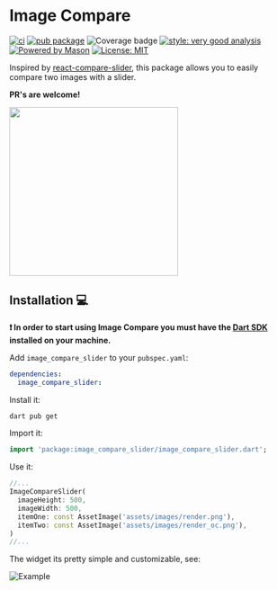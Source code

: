 # Image Compare

[![ci][ci_badge]][ci_link] [![pub package][pub_badge]][pub_link] ![Coverage badge][coverage_badge] [![style: very good analysis][very_good_analysis_badge]][very_good_analysis_link] [![Powered by Mason](https://img.shields.io/endpoint?url=https%3A%2F%2Ftinyurl.com%2Fmason-badge)](https://github.com/felangel/mason) [![License: MIT][license_badge]][license_link]

Inspired by [react-compare-slider](https://www.npmjs.com/package/react-compare-slider), this package allows you to easily compare two images with a slider.

**PR's are welcome!**

<img src="https://raw.githubusercontent.com/cgutierr-zgz/image_compare_slider/main/screenshots/example.png" width="300">

## Installation 💻

**❗ In order to start using Image Compare you must have the [Dart SDK][dart_install_link] installed on your machine.**

Add `image_compare_slider` to your `pubspec.yaml`:

```yaml
dependencies:
  image_compare_slider:
```

Install it:

```sh
dart pub get
```

Import it:

```dart
import 'package:image_compare_slider/image_compare_slider.dart';
```

Use it:

```dart
//...
ImageCompareSlider(
  imageHeight: 500,
  imageWidth: 500,
  itemOne: const AssetImage('assets/images/render.png'),
  itemTwo: const AssetImage('assets/images/render_oc.png'),
)
//...
```

The widget its pretty simple and customizable, see:

![Example](https://github.com/cgutierr-zgz/image_compare_slider/blob/main/screenshots/video.gif)

[ci_badge]: https://github.com/cgutierr-zgz/image_compare_slider/actions/workflows/publish.yaml/badge.svg
[ci_link]: https://github.com/cgutierr-zgz/image_compare_slider/actions/workflows/publish.yaml
[pub_badge]: https://img.shields.io/pub/v/image_compare_slider.svg?label=image_compare_slider
[pub_link]: https://pub.dev/packages/image_compare_slider
[coverage_badge]: https://raw.githubusercontent.com/cgutierr-zgz/image_compare_slider/main/coverage_badge.svg
[dart_install_link]: https://dart.dev/get-dart
[github_actions_link]: https://docs.github.com/en/actions/learn-github-actions
[license_badge]: https://img.shields.io/badge/license-MIT-blue.svg
[license_link]: https://opensource.org/licenses/MIT
[logo_black]: https://raw.githubusercontent.com/VGVentures/very_good_brand/main/styles/README/vgv_logo_black.png#gh-light-mode-only
[logo_white]: https://raw.githubusercontent.com/VGVentures/very_good_brand/main/styles/README/vgv_logo_white.png#gh-dark-mode-only
[mason_link]: https://github.com/felangel/mason
[very_good_analysis_badge]: https://img.shields.io/badge/style-very_good_analysis-B22C89.svg
[very_good_analysis_link]: https://pub.dev/packages/very_good_analysis
[very_good_coverage_link]: https://github.com/marketplace/actions/very-good-coverage
[very_good_ventures_link]: https://verygood.ventures
[very_good_ventures_link_light]: https://verygood.ventures#gh-light-mode-only
[very_good_ventures_link_dark]: https://verygood.ventures#gh-dark-mode-only
[very_good_workflows_link]: https://github.com/VeryGoodOpenSource/very_good_workflows
